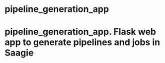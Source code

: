 # pipeline_generation_app
# pipeline_generation_app. Flask web app to generate pipelines and jobs in Saagie
